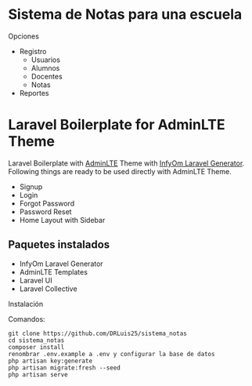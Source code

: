 
# Sistema de Notas para una escuela

Opciones
 - Registro
    - Usuarios
    - Alumnos
    - Docentes
    - Notas
 - Reportes

# Laravel Boilerplate for AdminLTE Theme

Laravel Boilerplate with [AdminLTE](https://adminlte.io/) Theme with [InfyOm Laravel Generator](https://github.com/InfyOmLabs/laravel-generator).
Following things are ready to be used directly with AdminLTE Theme.

- Signup
- Login
- Forgot Password
- Password Reset
- Home Layout with Sidebar

## Paquetes instalados

- InfyOm Laravel Generator
- AdminLTE Templates
- Laravel UI
- Laravel Collective


Instalación

Comandos:

    git clone https://github.com/DRLuis25/sistema_notas
    cd sistema_notas
    composer install
    renombrar .env.example a .env y configurar la base de datos
    php artisan key:generate
    php artisan migrate:fresh --seed
    php artisan serve
